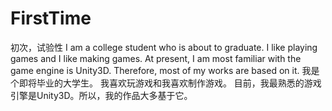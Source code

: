 # FirstTime
初次，试验性
I am a college student who is about to graduate.
I like playing games and I like making games.
At present, I am most familiar with the game engine is Unity3D. Therefore, most of my works are based on it.
我是个即将毕业的大学生。
我喜欢玩游戏和我喜欢制作游戏。
目前，我最熟悉的游戏引擎是Unity3D。所以，我的作品大多基于它。
